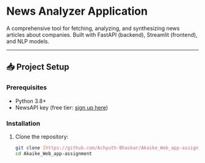 # News Analyzer Application

A comprehensive tool for fetching, analyzing, and synthesizing news articles about companies. Built with FastAPI (backend), Streamlit (frontend), and NLP models.

---

## 📥 Project Setup

### Prerequisites
- Python 3.8+
- NewsAPI key (free tier: [sign up here](https://newsapi.org/))

### Installation
1. Clone the repository:
   ```bash
   git clone [https://github.com/Achyuth-Bhaskar/Akaike_Web_app-assignment]
   cd Akaike_Web_app-assignment